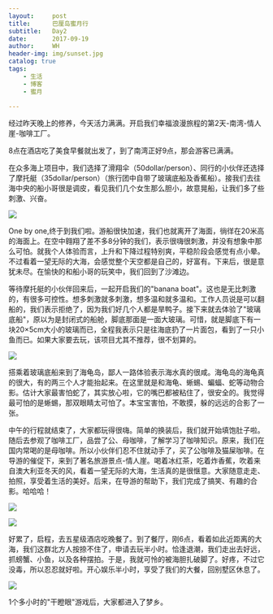```yaml
---
layout:     post
title:      巴厘岛蜜月行
subtitle:   Day2 
date:       2017-09-19
author:     WH
header-img: img/sunset.jpg
catalog: true
tags:
    - 生活
    - 博客
    - 蜜月
    
---
```


经过昨天晚上的修养，今天活力满满。开启我们幸福浪漫旅程的第2天-南湾-情人崖-咖啡工厂。

8点在酒店吃了美食早餐就出发了，到了南湾正好9点，那会游客已满满。

在众多海上项目中，我们选择了滑翔伞（50dollar/person）、同行的小伙伴还选择了摩托艇（35dollar/person）（旅行团中自带了玻璃底船及香蕉船）。接我们去往海中央的船小哥很是调皮，看见我们几个女生那么胆小，故意晃船，让我们多了些刺激、兴奋。

![](/img/post/Day25.jpg)

One by one,终于到我们啦。游船很快加速，我们也就离开了海面，徜徉在20米高的海面上。在空中翱翔了差不多8分钟的我们，表示很嗨很刺激，并没有想象中那么可怕。就我个人体验而言，上升和下降过程特别爽，平稳阶段会感觉有点小晕。不过看着一望无际的大海，会感觉整个天空都是自己的，好富有。下来后，很是意犹未尽。在愉快的和船小哥的玩笑中，我们回到了沙滩边。

等待摩托艇的小伙伴回来后，一起开启我们的"banana boat"。这也是无比刺激的，有很多可控性。想多刺激就多刺激，想多温和就多温和。工作人员说是可以翻船的，我们表示拒绝了，因为我们好几个人都是旱鸭子。接下来就去体验了"玻璃底船"，原以为是封闭式的船舱，脚底那面是一面大玻璃。可惜，就是脚底下有一块20×5cm大小的玻璃而已，全程我表示只是往海底扔了一片面包，看到了一只小鱼而已。如果大家要去玩，该项目尤其不推荐，很不划算的。

![](/img/post/Day21.jpg)

搭乘着玻璃底船来到了海龟岛，鄙人一路体验表示海水真的很咸。海龟岛的海龟真的很大，有的两三个人才能抬起来。在这里就是和海龟、蜥蜴、蝙蝠、蛇等动物合影。估计大家最害怕蛇了，其实放心啦，它的嘴巴都被粘住了，很安全的。我觉得最可怕的是蜥蜴，那双眼睛太可怕了。本宝宝害怕，不敢摸，躲的远远的合影了一张。

中午的行程就结束了，大家都玩得很嗨。简单的换装后，我们就开始填饱肚子啦。随后去参观了咖啡工厂，品尝了公、母咖啡，了解学习了咖啡知识。原来，我们在国内常喝的是母咖啡。所以小伙伴们忍不住就动手了，买了公咖啡及猫屎咖啡。在导游的催促下，来到了著名旅游景点-情人崖。喝着冰红茶，吃着炸香蕉，吹着来自澳大利亚冬天的风，看着一望无际的大海，生活真的是很惬意。大家随意走走、拍照，享受着生活的美好。后来，在导游的帮助下，我们完成了搞笑、有趣的合影。哈哈哈！

![](/img/post/Day22.jpg)


![](/img/post/Day23.jpg)

好累了，启程，去五星级酒店吃晚餐了。到了餐厅，刚6点，看着如此近距离的大海，我们这群北方人按捺不住了，申请去玩半小时。恰逢退潮，我们走出去好远，抓螃蟹、小鱼，以及各种摆拍。于是，我就可怜的被海胆扎破脚了。好疼，不过它没毒，所以忍忍就好啦。开心娱乐半小时，享受了我们的大餐，回别墅区休息了。

![](/img/post/Day24.jpg)

1个多小时的"干瞪眼"游戏后，大家都进入了梦乡。
